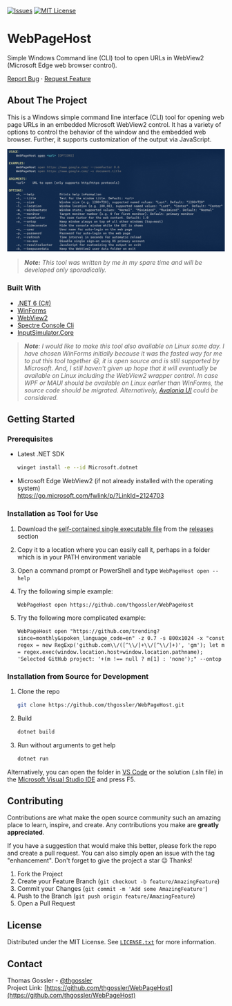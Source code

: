 [![Issues][issues-badge]][issues-url]
[![MIT License][license-badge]][license-url]


# WebPageHost

Simple Windows Command line (CLI) tool to open URLs in WebView2 (Microsoft Edge web browser control).

[Report Bug](https://github.com/thgossler/WebPageHost/issues) · [Request Feature](https://github.com/thgossler/WebPageHost/issues)


## About The Project

This is a Windows simple command line interface (CLI) tool for opening web page URLs in an embedded Microsoft WebView2 control. It has a variety of options to control the behavior of the window and the embedded web browser. Further, it supports customization of the output via JavaScript.

[![Product Name Screen Shot][product-screenshot]](https://example.com)

> _**Note:** This tool was written by me in my spare time and will be developed only sporadically._


### Built With

* [.NET 6 (C#)](https://dotnet.microsoft.com/en-us/)
* [WinForms](https://github.com/dotnet/winforms)
* [WebView2](https://developer.microsoft.com/en-us/microsoft-edge/webview2/)
* [Spectre Console Cli](https://github.com/spectreconsole/spectre.console)
* [InputSimulator.Core](https://github.com/cwevers/InputSimulatorCore)

> _**Note**: I would like to make this tool also available on Linux some day. I have chosen WinForms initially because it was the fasted way for me to put this tool together :smiley:, it is open source and is still supported by Microsoft. And, I still haven't given up hope that it will eventually be available on Linux including the WebView2 wrapper control. In case WPF or MAUI should be available on Linux earlier than WinForms, the source code should be migrated. Alternatively, [Avalonia UI](https://avaloniaui.net/) could be considered._


## Getting Started

### Prerequisites

* Latest .NET SDK
  ```sh
  winget install -e --id Microsoft.dotnet
  ```
* Microsoft Edge WebView2 (if not already installed with the operating system)<br/>
  https://go.microsoft.com/fwlink/p/?LinkId=2124703

### Installation as Tool for Use

1. Download the [self-contained single executable file](https://github.com/thgossler/WebPageHost/releases/download/v1.0.0/WebPageHost.exe) from the [releases](https://github.com/thgossler/WebPageHost/releases) section

2. Copy it to a location where you can easily call it, perhaps in a folder which is in your PATH environment variable

3. Open a command prompt or PowerShell and type `WebPageHost open --help`

4. Try the following simple example:
   ```
   WebPageHost open https://github.com/thgossler/WebPageHost
   ```

5. Try the following more complicated example:
   ```
   WebPageHost open "https://github.com/trending?since=monthly&spoken_language_code=en" -z 0.7 -s 800x1024 -x "const regex = new RegExp('github.com\\/([^\\/]+\\/[^\\/]+)', 'gm'); let m = regex.exec(window.location.host+window.location.pathname); 'Selected GitHub project: '+(m !== null ? m[1] : 'none');" --ontop
   ```

### Installation from Source for Development

1. Clone the repo
   ```sh
   git clone https://github.com/thgossler/WebPageHost.git
   ```
2. Build
   ```sh
   dotnet build
   ```
3. Run without arguments to get help
   ```sh
   dotnet run
   ```

Alternatively, you can open the folder in [VS Code](https://code.visualstudio.com/) or the solution (.sln file) in the [Microsoft Visual Studio IDE](https://visualstudio.microsoft.com/vs/) and press F5.


## Contributing

Contributions are what make the open source community such an amazing place to learn, inspire, and create. Any contributions you make are **greatly appreciated**.

If you have a suggestion that would make this better, please fork the repo and create a pull request. You can also simply open an issue with the tag "enhancement".
Don't forget to give the project a star :wink: Thanks!

1. Fork the Project
2. Create your Feature Branch (`git checkout -b feature/AmazingFeature`)
3. Commit your Changes (`git commit -m 'Add some AmazingFeature'`)
4. Push to the Branch (`git push origin feature/AmazingFeature`)
5. Open a Pull Request


## License

Distributed under the MIT License. See [`LICENSE.txt`](https://github.com/thgossler/WebPageHost/LICENSE.txt) for more information.


## Contact

Thomas Gossler - [@thgossler](https://twitter.com/thgossler)<br/>
Project Link: [https://github.com/thgossler/WebPageHost](https://github.com/thgossler/WebPageHost)


<!-- See: https://www.markdownguide.org/basic-syntax/#reference-style-links -->
[issues-badge]: https://img.shields.io/github/issues/thgossler/WebPageHost.svg?style=for-the-badge
[issues-url]: https://github.com/thgossler/WebPageHost/issues
[license-badge]: https://img.shields.io/github/license/thgossler/WebPageHost.svg?style=for-the-badge
[license-url]: https://github.com/thgossler/WebPageHost/blob/main/LICENSE.txt
[product-screenshot]: images/screenshot.png
